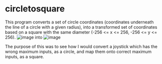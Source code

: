 # circletosquare
This program converts a set of circle coordinates (coordinates underneath the line of a circle with a given radius), into a transformed set of coordinates based on a square with the same diameter (-256 <= x <= 256, -256 <= y <= 256). 
![image](https://github.com/user-attachments/assets/63296dac-0833-491e-9831-19761bee2826)
into
![image](https://github.com/user-attachments/assets/e16337bf-449b-4b53-868c-7a44a1c0dea4)


The purpose of this was to see how I would convert a joystick which has the wrong maximum inputs, as a circle, and map them onto correct maximum inputs, as a square.
